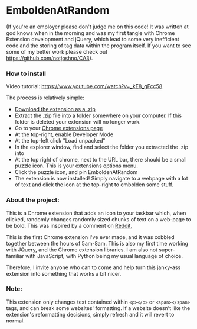 # EmboldenAtRandom

(If you're an employer please don't judge me on this code! It was written at god knows when in the morning and was my first tangle with Chrome Extension development and jQuery, which lead to some very inefficient code and the storing of tag data within the program itself. If you want to see some of my better work please check out https://github.com/notjoshno/CA3).

### How to install
Video tutorial: https://www.youtube.com/watch?v=_kE8_gFcc58

The process is relatively simple:
* [Download the extension as a .zip](https://github.com/notjoshno/embolden-at-random/archive/master.zip)
* Extract the .zip file into a folder somewhere on your computer. If this folder is deleted your extension will no longer work.
* Go to your [Chrome extensions page](chrome://extensions)
* At the top-right, enable Developer Mode
* At the top-left click "Load unpacked"
* In the explorer window, find and select the folder you extracted the .zip into
* At the top right of chrome, next to the URL bar, there should be a small puzzle icon. This is your extensions options menu.
* Click the puzzle icon, and pin EmboldenAtRandom
* The extension is now installed! Simply navigate to a webpage with a lot of text and click the icon at the top-right to embolden some stuff.

### About the project:
This is a Chrome extension that adds an icon to your taskbar which, when clicked, randomly changes randomly sized chunks of text on a web-page to be bold.
This was inspired by a comment on [Reddit.](https://www.reddit.com/r/ADHD/comments/k2vw05/i_cant_fucking_read/gdxqe3h?utm_source=share&utm_medium=web2x&context=3)

This is the first Chrome extension I've ever made, and it was cobbled together between the hours of 5am-8am.
This is also my first time working with JQuery, and the Chrome extension libraries.
I am also not super-familiar with JavaScript, with Python being my usual language of choice.

Therefore, I invite anyone who can to come and help turn this janky-ass extension into something that works a bit nicer.

### Note:
This extension only changes text contained within `<p></p>` or `<span></span>` tags, and can break some websites' formatting.
If a website doesn't like the extension's reformatting decisions, simply refresh and it will revert to normal.
